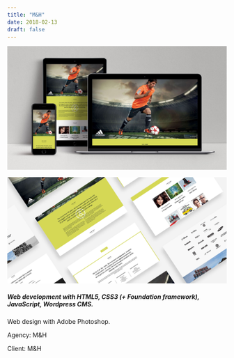```yaml
---
title: "M&H"
date: 2018-02-13
draft: false
---
```


<!-- {{< figure src="mh-001.jpg" class="web">}}

{{< figure src="mh-002.jpg" class="web mobile" >}} -->
![image1](web-mh-001.jpg)

![image2](web-mh-002.jpg)

##### Web development with HTML5, CSS3 (+ Foundation framework), JavaScript, Wordpress CMS.

Web design with Adobe Photoshop.

Agency: M&H

Client: M&H